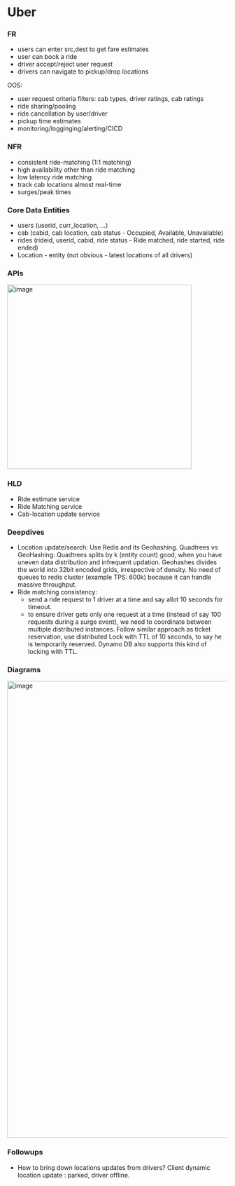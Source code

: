 # Uber
### FR
* users can enter src,dest to get fare estimates
* user can book a ride 
* driver accept/reject user request
* drivers can navigate to pickup/drop locations

OOS: 
* user request criteria filters: cab types, driver ratings, cab ratings
* ride sharing/pooling
* ride cancellation by user/driver
* pickup time estimates
* monitoring/logginging/alerting/CICD

### NFR
* consistent ride-matching (1:1 matching)
* high availability other than ride matching
* low latency ride matching
* track cab locations almost real-time
* surges/peak times

### Core Data Entities
* users (userid, curr_location, ...)
* cab (cabid, cab location, cab status - Occupied, Available, Unavailable)
* rides (rideid, userid, cabid, ride status - Ride matched, ride started, ride ended)
* Location - entity (not obvious - latest locations of all drivers)

### APIs
<img width="421" alt="image" src="https://github.com/user-attachments/assets/7f472397-645b-494b-99ee-a659e950f967" />

### HLD
* Ride estimate service
* Ride Matching service
* Cab-location update service

### Deepdives
* Location update/search: Use Redis and its Geohashing.
  Quadtrees vs GeoHashing: Quadtrees splits by k (entity count) good, when you have uneven data distribution and infrequent updation. Geohashes divides the world into 32bit encoded grids, irrespective of density. No need of queues to redis cluster (example TPS: 600k) because it can handle massive throughput.
* Ride matching consistency:
  * send a ride request to 1 driver at a time and say allot 10 seconds for timeout.
  * to ensure driver gets only one request at a time (instead of say 100 requests during a surge event), we need to coordinate between multiple distributed instances.
    Follow similar approach as ticket reservation, use distributed Lock with TTL of 10 seconds, to say he is temporarily reserved. Dynamo DB also supports this kind of locking with TTL.

### Diagrams
<img width="1042" alt="image" src="https://github.com/user-attachments/assets/56a9b4d3-c064-4771-acd0-090c9c638345" />

### Followups
* How to bring down locations updates from drivers?
  Client dynamic location update : parked, driver offline.


